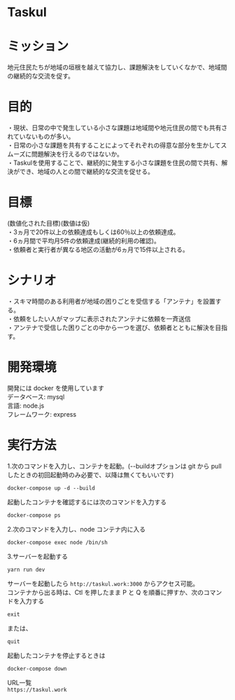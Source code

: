# Taskul

# ミッション
地元住民たちが地域の垣根を越えて協力し、課題解決をしていくなかで、地域間の継続的な交流を促す。

# 目的
・現状、日常の中で発生している小さな課題は地域間や地元住民の間でも共有されていないものが多い。<br>
・日常の小さな課題を共有することによってそれぞれの得意な部分を生かしてスムーズに問題解決を行えるのではないか。<br>
・Taskulを使用することで、継続的に発生する小さな課題を住民の間で共有、解決ができ、地域の人との間で継続的な交流を促せる。<br>

# 目標
(数値化された目標)(数値は仮)<br>
・3ヵ月で20件以上の依頼達成もしくは60％以上の依頼達成。<br>
・6ヵ月間で平均月5件の依頼達成(継続的利用の確認)。<br>
・依頼者と実行者が異なる地区の活動が6ヵ月で15件以上される。<br>

# シナリオ
・スキマ時間のある利用者が地域の困りごとを受信する「アンテナ」を設置する。<br>
・依頼をしたい人がマップに表示されたアンテナに依頼を一斉送信<br>
・アンテナで受信した困りごとの中から一つを選び、依頼者とともに解決を目指す。<br>

# 開発環境
開発には docker を使用しています<br>
データベース: mysql<br>
言語: node.js<br>
フレームワーク: express<br>



# 実行方法
1.次のコマンドを入力し、コンテナを起動。(--buildオプションは git から pull したときの初回起動時のみ必要で、以降は無くてもいいです)
```
docker-compose up -d --build
```
起動したコンテナを確認するには次のコマンドを入力する
```
docker-compose ps
```

2.次のコマンドを入力し、node コンテナ内に入る
```
docker-compose exec node /bin/sh
```

3.サーバーを起動する
```
yarn run dev
```
サーバーを起動したら `http://taskul.work:3000` からアクセス可能。<br>
コンテナから出る時は、Ctl を押したまま P と Q を順番に押すか、次のコマンドを入力する
```
exit
```
または、
```
quit
```

起動したコンテナを停止するときは
```
docker-compose down
```

URL一覧<br>
`https://taskul.work`<br>
